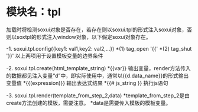 ﻿# 模块名：tpl

加载时将检测soxui对象是否存在，若存在则以soxui.tpl的形式注入soxui对象，否则以soxtpl的形式注入window对象，以下假定soxui对象存在。

-1. soxui.tpl.config({key1: val1,key2: val2,...})
*(1) tag_open '{{'
*(2) tag_shut '}}'
以上两项用于设置模板变量的边界条件

-2. soxui.tpl.create(html_template_string)
*{{var}}          输出变量，render方法传入的数据都见注入变量“d”中，即实际使用中，通常以{{d.data_name}}的形式输出变量值
*{{(expression)}} 输出表达式结果
*{{# js_string }} 执行js语句

-3. soxui.tpl.render(template_from_step_2,data)
*template_from_step_2是由create方法创建的模板，需要注意。
*data是需要传入模板的模板变量。
